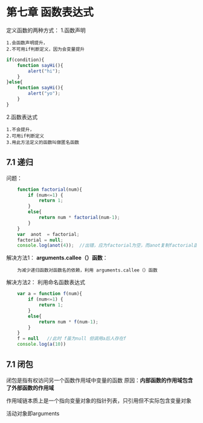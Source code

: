 # 第七章 函数表达式
定义函数的两种方式：
1.函数声明

    1.会函数声明提升，
    2.不可用if判断定义，因为会变量提升   

```javascript
if(condition){
    function sayHi(){
        alert("hi");
    }
}else{
    function sayHi(){
        alert("yo");
    }
}
```
2.函数表达式

    1.不会提升，
    2.可用if判断定义
    3.用此方法定义的函数叫做匿名函数
##   7.1 递归
问题：

```javascript
	function factorial(num){
		if (num<=1) {
			return 1;
		}
		else{
			return num * factorial(num-1);
		}
	}
	var  anot  = factorial;
	factorial = null;
	console.log(anot(4));  //出错，应为factorial为空，而anot复制factorial函数后次函数内仍要调用factorial函数
```



解决方法1：
**arguments.callee（）函数**：

        为减少递归函数对函数名的依赖，利用 arguments.callee（）函数

解决方法2：
利用命名函数表达式

```javascript
	var a = function f(num){
		if (num<=1) {
			return 1;
		}
		else{
			return num * f(num-1);
		}
	}
    f = null   //此时 f虽为null 但调用a后人存在f
	console.log(a(10))
```

##   7.1 闭包
闭包是指有权访问另一个函数作用域中变量的函数
原因：**内部函数的作用域包含了外部函数的作用域**

作用域链本质上是一个指向变量对象的指针列表，只引用但不实际包含变量对象

活动对象即arguments

